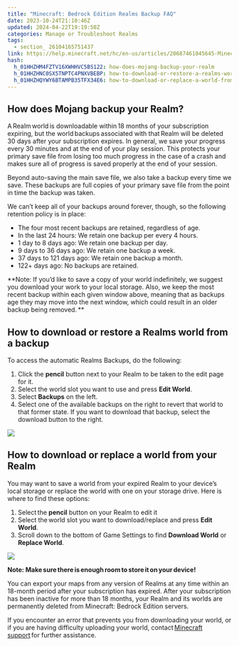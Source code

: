 ```yaml
---
title: "Minecraft: Bedrock Edition Realms Backup FAQ"
date: 2023-10-24T21:10:46Z
updated: 2024-04-22T19:19:50Z
categories: Manage or Troubleshoot Realms
tags:
  - section_ 26104165751437
link: https://help.minecraft.net/hc/en-us/articles/20687461045645-Minecraft-Bedrock-Edition-Realms-Backup-FAQ
hash:
  h_01HHZHM4FZTV16XWHHVC5BS122: how-does-mojang-backup-your-realm
  h_01HHZHNC0SX5TNPTC4PNXVBEBP: how-to-download-or-restore-a-realms-world-from-a-backup
  h_01HHZHQYWY6BTAMPB35TFX34E6: how-to-download-or-replace-a-world-from-your-realm
---
```


## How does Mojang backup your Realm?

A Realm world is downloadable within 18 months of your subscription expiring, but the world backups associated with that Realm will be deleted 30 days after your subscription expires. In general, we save your progress every 30 minutes and at the end of your play session. This protects your primary save file from losing too much progress in the case of a crash and makes sure all of progress is saved properly at the end of your session.

Beyond auto-saving the main save file, we also take a backup every time we save. These backups are full copies of your primary save file from the point in time the backup was taken.

We can’t keep all of your backups around forever, though, so the following retention policy is in place:

- The four most recent backups are retained, regardless of age.
- In the last 24 hours: We retain one backup per every 4 hours.
- 1 day to 8 days ago: We retain one backup per day.
- 9 days to 36 days ago: We retain one backup a week.
- 37 days to 121 days ago: We retain one backup a month.
- 122+ days ago: No backups are retained.

**Note: If you’d like to save a copy of your world indefinitely, we suggest you download your work to your local storage. Also, we keep the most recent backup within each given window above, meaning that as backups age they may move into the next window, which could result in an older backup being removed. **

## How to download or restore a Realms world from a backup

To access the automatic Realms Backups, do the following:

1.  Click the **pencil** button next to your Realm to be taken to the edit page for it.
2.  Select the world slot you want to use and press **Edit World**.
3.  Select **Backups** on the left.
4.  Select one of the available backups on the right to revert that world to that former state. If you want to download that backup, select the download button to the right.

![](https://minecrafthelp.zendesk.com/hc/article_attachments/22473421530381)

## How to download or replace a world from your Realm

You may want to save a world from your expired Realm to your device’s local storage or replace the world with one on your storage drive. Here is where to find these options: 

1.  Select the **pencil** button on your Realm to edit it 
2.  Select the world slot you want to download/replace and press **Edit World**.
3.  Scroll down to the bottom of Game Settings to find **Download World** or **Replace World**.

![](https://minecrafthelp.zendesk.com/hc/article_attachments/22473421536397)

**Note: Make sure there is enough room to store it on your device!**

You can export your maps from any version of Realms at any time within an 18-month period after your subscription has expired. After your subscription has been inactive for more than 18 months, your Realm and its worlds are permanently deleted from Minecraft: Bedrock Edition servers.  

If you encounter an error that prevents you from downloading your world, or if you are having difficulty uploading your world, contact [Minecraft support](https://help.minecraft.net/hc/en-us/requests/new) for further assistance.
